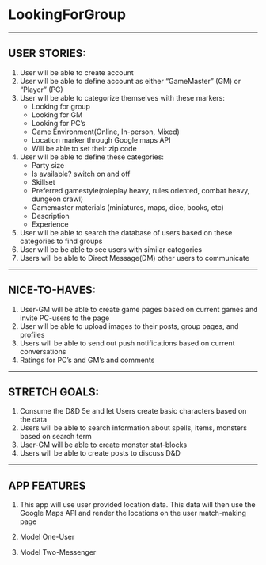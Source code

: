# LookingForGroup

------------
USER STORIES:
------------
1. User will be able to create account
2. User will be able to define account as either “GameMaster” (GM) or “Player” (PC)
3. User will be able to categorize themselves with these markers:
    - Looking for group
    - Looking for GM 
    - Looking for PC’s
    - Game Environment(Online, In-person, Mixed)
    - Location marker through Google maps API
    - Will be able to set their zip code
4. User will be able to define these categories:
    - Party size
    - Is available? switch on and off
    - Skillset
    - Preferred gamestyle(roleplay heavy, rules oriented, combat heavy, dungeon crawl)
    - Gamemaster materials (miniatures, maps, dice, books, etc)
    - Description
    - Experience
5. User will be able to search the database of users based on these categories to find groups
6. User will be be able to see users with similar categories
7. Users will be able to Direct Message(DM) other users to communicate

------------
NICE-TO-HAVES:
------------
1. User-GM will be able to create game pages based on current games and invite PC-users to the page
2. User will be able to upload images to their posts, group pages, and profiles
3. Users will be able to send out push notifications based on current conversations
4. Ratings for PC’s and GM’s and comments 

------------
STRETCH GOALS:
------------
1. Consume the D&D 5e and let Users create basic characters based on the data
2. Users will be able to search information about spells, items, monsters based on search term
3. User-GM will be able to create monster stat-blocks
4. Users will be able to create posts to discuss D&D


------------
APP FEATURES
------------

1. This app will use user provided location data. This data will then use the Google Maps API and render the locations on the user match-making page

1. Model One-User
2. Model Two-Messenger
